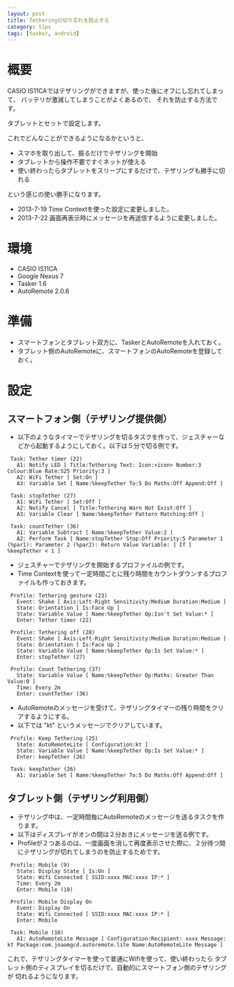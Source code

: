 ```yaml
---
layout: post
title: Tetheringの切り忘れを防止する
category: tips
tags: [tasker, android]
---
```


概要
====

CASIO IS11CAではテザリングができますが、使った後にオフにし忘れてしまって、
バッテリが激減してしまうことがよくあるので、
それを防止する方法です。

タブレットとセットで設定します。

これでどんなことができるようになるかというと、

* スマホを取り出して、振るだけでテザリングを開始
* タブレットから操作不要ですぐネットが使える
* 使い終わったらタブレットをスリープにするだけで、テザリングも勝手に切れる

という感じの使い勝手になります。

* 2013-7-19 Time Contextを使った設定に変更しました。
* 2013-7-22 画面再表示時にメッセージを再送信するように変更しました。

環境
====

* CASIO IS11CA
* Google Nexus 7
* Tasker 1.6
* AutoRemote 2.0.6

準備
====

* スマートフォンとタブレット双方に、TaskerとAutoRemoteを入れておく。
* タブレット側のAutoRemoteに、スマートフォンのAutoRemoteを登録しておく。

設定
====

## スマートフォン側（テザリング提供側）

* 以下のようなタイマーでテザリングを切るタスクを作って、ジェスチャーなどから起動するようにしておく。以下は５分で切る例です。

```
 Task: Tether timer (22)
   A1: Notify LED [ Title:Tethering Text: Icon:<icon> Number:3 Colour:Blue Rate:525 Priority:3 ] 
   A2: WiFi Tether [ Set:On ] 
   A3: Variable Set [ Name:%keepTether To:5 Do Maths:Off Append:Off ]

 Task: stopTether (27)
   A1: WiFi Tether [ Set:Off ] 
   A2: Notify Cancel [ Title:Tethering Warn Not Exist:Off ] 
   A3: Variable Clear [ Name:%keepTether Pattern Matching:Off ]

 Task: countTether (36)
   A1: Variable Subtract [ Name:%keepTether Value:2 ] 
   A2: Perform Task [ Name:stopTether Stop:Off Priority:5 Parameter 1 (%par1): Parameter 2 (%par2): Return Value Variable: ] If [ %keepTether < 1 ]
```

* ジェスチャーでテザリングを開始するプロファイルの例です。
 * Time Contextを使って一定時間ごとに残り時間をカウントダウンするプロファイルも作っておきます。

```
 Profile: Tethering gesture (23)
   Event: Shake [ Axis:Left-Right Sensitivity:Medium Duration:Medium ]
   State: Orientation [ Is:Face Up ]
   State: Variable Value [ Name:%keepTether Op:Isn't Set Value:* ]
   Enter: Tether timer (22)

 Profile: Tethering off (28)
   Event: Shake [ Axis:Left-Right Sensitivity:Medium Duration:Medium ]
   State: Orientation [ Is:Face Up ]
   State: Variable Value [ Name:%keepTether Op:Is Set Value:* ]
   Enter: stopTether (27)

 Profile: Count Tethering (37)
   State: Variable Value [ Name:%keepTether Op:Maths: Greater Than Value:0 ]
   Time: Every 2m
   Enter: countTether (36)
```

* AutoRemoteのメッセージを受けて、テザリングタイマーの残り時間をクリアするようにする。
 * 以下では "kt" というメッセージでクリアしています。

```
 Profile: Keep Tethering (25)
   State: AutoRemoteLite [ Configuration:kt ]
   State: Variable Value [ Name:%keepTether Op:Is Set Value:* ]
   Enter: keepTether (26)

 Task: keepTether (26)
   A1: Variable Set [ Name:%keepTether To:5 Do Maths:Off Append:Off ]
```

## タブレット側（テザリング利用側）

* テザリング中は、一定時間毎にAutoRemoteのメッセージを送るタスクを作ります。
 * 以下はディスプレイがオンの間は２分おきにメッセージを送る例です。
 * Profileが２つあるのは、一度画面を消して再度表示させた際に、２分待つ間にテザリングが切れてしまうのを防止するためです。

```
 Profile: Mobile (9)
   State: Display State [ Is:On ]
   State: Wifi Connected [ SSID:xxxx MAC:xxxx IP:* ]
   Time: Every 2m
   Enter: Mobile (10)

 Profile: Mobile Display On
   Event: Display On
   State: Wifi Connected [ SSID:xxxx MAC:xxxx IP:* ]
   Enter: Mobile

 Task: Mobile (10)
   A1: AutoRemoteLite Message [ Configuration:Recipient: xxxx Message: kt Package:com.joaomgcd.autoremote.lite Name:AutoRemoteLite Message ]
```

これで、テザリングタイマーを使って普通にWifiを使って、使い終わったら
タブレット側のティスプレイを切るだけで、自動的にスマートフォン側のテザリングが
切れるようになります。

